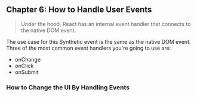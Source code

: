 ## Chapter 6: How to Handle User Events
> Under the hood, React has an internal event handler that connects to the native DOM event.

The use case for this Synthetic event is the same as the native DOM event. Three of the most common event handlers you're going to use are:

* onChange
* onClick
* onSubmit

### How to Change the UI By Handling Events

